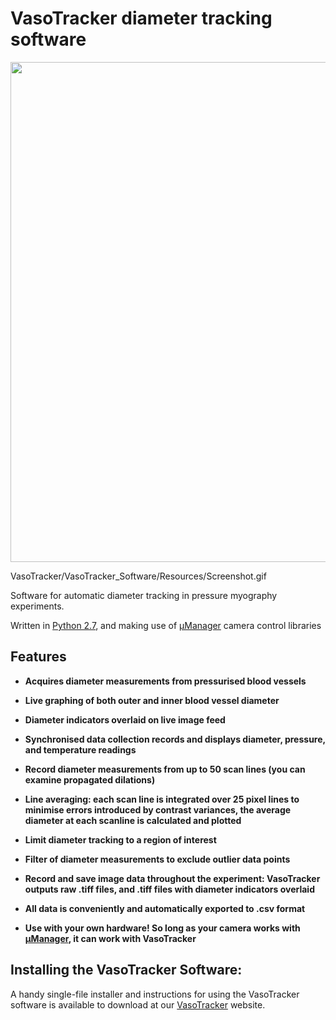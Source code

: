 VasoTracker diameter tracking software
======
<img src="https://github.com/VasoTracker/VasoTracker/blob/master/VasoTracker_Software/Resources/Screenshot.gif" width="800" align="center">

VasoTracker/VasoTracker_Software/Resources/Screenshot.gif

Software for automatic diameter tracking in pressure myography experiments.

Written in [Python 2.7](https://www.python.org/ "Python 2.7"), and making use of [μManager](https://micro-manager.org/) camera control libraries

## Features

* **Acquires diameter measurements from pressurised blood vessels**

* **Live graphing of both outer and inner blood vessel diameter**

* **Diameter indicators overlaid on live image feed**

* **Synchronised data collection records and displays diameter, pressure, and temperature readings**

* **Record diameter measurements from up to 50 scan lines (you can examine propagated dilations)**

* **Line averaging: each scan line is integrated over 25 pixel lines to minimise errors introduced by contrast variances, the average diameter at each scanline is calculated and plotted**

* **Limit diameter tracking to a region of interest**

* **Filter of diameter measurements to exclude outlier data points**

* **Record and save image data throughout the experiment: VasoTracker outputs raw .tiff files, and .tiff files with diameter indicators overlaid**

* **All data is conveniently and automatically exported to .csv format**

* **Use with your own hardware! So long as your camera works with [μManager](https://micro-manager.org/), it can work with VasoTracker**


## Installing the VasoTracker Software:

A handy single-file installer and instructions for using the VasoTracker software is available to download at our [VasoTracker](http://www.vasotracker.com/downloads/) website.

